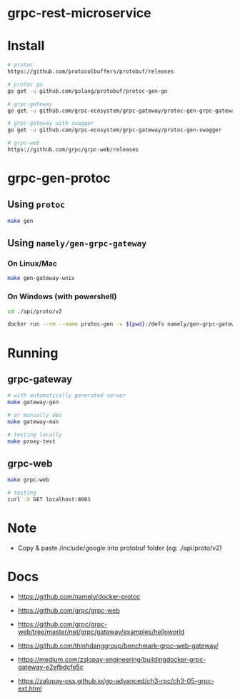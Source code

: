 # grpc-rest-microservice

# Install

```sh
# protoc
https://github.com/protocolbuffers/protobuf/releases

# protoc go
go get -u github.com/golang/protobuf/protoc-gen-go

# grpc-gateway
go get -u github.com/grpc-ecosystem/grpc-gateway/protoc-gen-grpc-gateway

# grpc-gateway with swagger
go get -u github.com/grpc-ecosystem/grpc-gateway/protoc-gen-swagger

# grpc-web
https://github.com/grpc/grpc-web/releases
```

# grpc-gen-protoc

## Using `protoc`
```sh
make gen
```

## Using `namely/gen-grpc-gateway`

### On Linux/Mac
```sh
make gen-gateway-unix
```

### On Windows (with powershell)
```sh
cd ./api/proto/v2

docker run --rm --name protoc-gen -v ${pwd}:/defs namely/gen-grpc-gateway -f . -s ServiceA -o ..\..\..\pkg\api\v2\gen\grpc-gateway
```

# Running

## grpc-gateway
```sh
# with automatically generated server
make gateway-gen

# or manually dev
make gateway-man

# testing locally
make proxy-test
```

## grpc-web
```sh
make grpc-web

# testing
curl -X GET localhost:8081
```

# Note
- Copy & paste /include/google into protobuf folder (eg: ./api/proto/v2)

# Docs

- https://github.com/namely/docker-protoc
- https://github.com/grpc/grpc-web  

- https://github.com/grpc/grpc-web/tree/master/net/grpc/gateway/examples/helloworld
- https://github.com/thinhdanggroup/benchmark-grpc-web-gateway/
- https://medium.com/zalopay-engineering/buildingdocker-grpc-gateway-e2efbdcfe5c
- https://zalopay-oss.github.io/go-advanced/ch3-rpc/ch3-05-grpc-ext.html